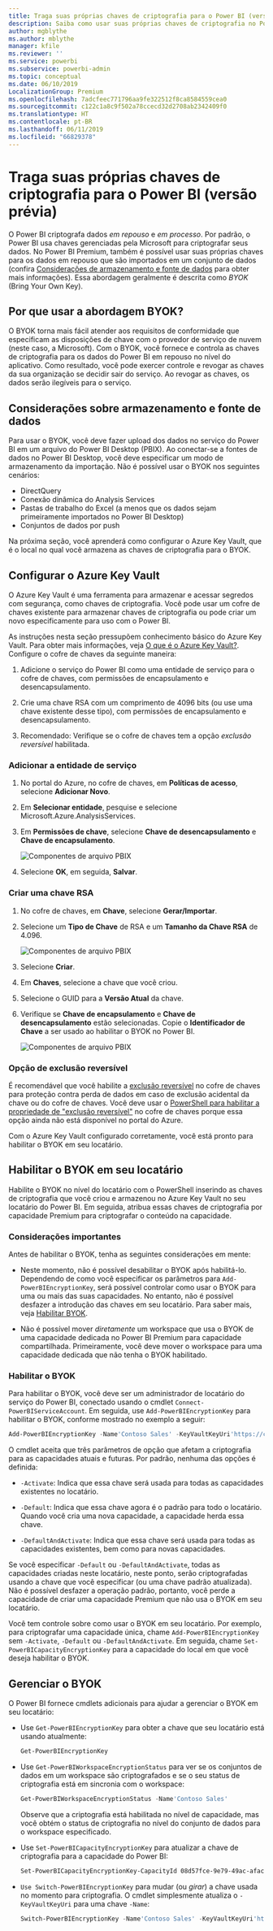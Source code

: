 ```yaml
---
title: Traga suas próprias chaves de criptografia para o Power BI (versão prévia)
description: Saiba como usar suas próprias chaves de criptografia no Power BI Premium.
author: mgblythe
ms.author: mblythe
manager: kfile
ms.reviewer: ''
ms.service: powerbi
ms.subservice: powerbi-admin
ms.topic: conceptual
ms.date: 06/10/2019
LocalizationGroup: Premium
ms.openlocfilehash: 7adcfeec771796aa9fe322512f8ca8584559cea0
ms.sourcegitcommit: c122c1a8c9f502a78ccecd32d2708ab2342409f0
ms.translationtype: HT
ms.contentlocale: pt-BR
ms.lasthandoff: 06/11/2019
ms.locfileid: "66829378"
---
```

# <a name="bring-your-own-encryption-keys-for-power-bi-preview"></a>Traga suas próprias chaves de criptografia para o Power BI (versão prévia)

O Power BI criptografa dados _em repouso_ e _em processo_. Por padrão, o Power BI usa chaves gerenciadas pela Microsoft para criptografar seus dados. No Power BI Premium, também é possível usar suas próprias chaves para os dados em repouso que são importados em um conjunto de dados (confira [Considerações de armazenamento e fonte de dados](#data-source-and-storage-considerations) para obter mais informações). Essa abordagem geralmente é descrita como _BYOK_ (Bring Your Own Key).

## <a name="why-use-byok"></a>Por que usar a abordagem BYOK?

O BYOK torna mais fácil atender aos requisitos de conformidade que especificam as disposições de chave com o provedor de serviço de nuvem (neste caso, a Microsoft). Com o BYOK, você fornece e controla as chaves de criptografia para os dados do Power BI em repouso no nível do aplicativo. Como resultado, você pode exercer controle e revogar as chaves da sua organização se decidir sair do serviço. Ao revogar as chaves, os dados serão ilegíveis para o serviço.

## <a name="data-source-and-storage-considerations"></a>Considerações sobre armazenamento e fonte de dados

Para usar o BYOK, você deve fazer upload dos dados no serviço do Power BI em um arquivo do Power BI Desktop (PBIX). Ao conectar-se a fontes de dados no Power BI Desktop, você deve especificar um modo de armazenamento da importação. Não é possível usar o BYOK nos seguintes cenários:

- DirectQuery
- Conexão dinâmica do Analysis Services
- Pastas de trabalho do Excel (a menos que os dados sejam primeiramente importados no Power BI Desktop)
- Conjuntos de dados por push

Na próxima seção, você aprenderá como configurar o Azure Key Vault, que é o local no qual você armazena as chaves de criptografia para o BYOK.

## <a name="configure-azure-key-vault"></a>Configurar o Azure Key Vault

O Azure Key Vault é uma ferramenta para armazenar e acessar segredos com segurança, como chaves de criptografia. Você pode usar um cofre de chaves existente para armazenar chaves de criptografia ou pode criar um novo especificamente para uso com o Power BI.

As instruções nesta seção pressupõem conhecimento básico do Azure Key Vault. Para obter mais informações, veja [O que é o Azure Key Vault?](/azure/key-vault/key-vault-whatis). Configure o cofre de chaves da seguinte maneira:

1. Adicione o serviço do Power BI como uma entidade de serviço para o cofre de chaves, com permissões de encapsulamento e desencapsulamento.

1. Crie uma chave RSA com um comprimento de 4096 bits (ou use uma chave existente desse tipo), com permissões de encapsulamento e desencapsulamento.

1. Recomendado: Verifique se o cofre de chaves tem a opção _exclusão reversível_ habilitada.

### <a name="add-the-service-principal"></a>Adicionar a entidade de serviço

1. No portal do Azure, no cofre de chaves, em **Políticas de acesso**, selecione **Adicionar Novo**.

1. Em **Selecionar entidade**, pesquise e selecione Microsoft.Azure.AnalysisServices.

1. Em **Permissões de chave**, selecione **Chave de desencapsulamento** e **Chave de encapsulamento**.

    ![Componentes de arquivo PBIX](media/service-encryption-byok/service-principal.png)

1. Selecione **OK**, em seguida, **Salvar**.

### <a name="create-an-rsa-key"></a>Criar uma chave RSA

1. No cofre de chaves, em **Chave**, selecione **Gerar/Importar**.

1. Selecione um **Tipo de Chave** de RSA e um **Tamanho da Chave RSA** de 4.096.

    ![Componentes de arquivo PBIX](media/service-encryption-byok/create-rsa-key.png)

1. Selecione **Criar**.

1. Em **Chaves**, selecione a chave que você criou.

1. Selecione o GUID para a **Versão Atual** da chave.

1. Verifique se **Chave de encapsulamento** e **Chave de desencapsulamento** estão selecionadas. Copie o **Identificador de Chave** a ser usado ao habilitar o BYOK no Power BI.

    ![Componentes de arquivo PBIX](media/service-encryption-byok/key-properties.png)

### <a name="soft-delete-option"></a>Opção de exclusão reversível

É recomendável que você habilite a [exclusão reversível](/azure/key-vault/key-vault-ovw-soft-delete) no cofre de chaves para proteção contra perda de dados em caso de exclusão acidental da chave ou do cofre de chaves. Você deve usar o [PowerShell para habilitar a propriedade de "exclusão reversível"](/azure/key-vault/key-vault-soft-delete-powershell) no cofre de chaves porque essa opção ainda não está disponível no portal do Azure.

Com o Azure Key Vault configurado corretamente, você está pronto para habilitar o BYOK em seu locatário.

## <a name="enable-byok-on-your-tenant"></a>Habilitar o BYOK em seu locatário

Habilite o BYOK no nível do locatário com o PowerShell inserindo as chaves de criptografia que você criou e armazenou no Azure Key Vault no seu locatário do Power BI. Em seguida, atribua essas chaves de criptografia por capacidade Premium para criptografar o conteúdo na capacidade.

### <a name="important-considerations"></a>Considerações importantes

Antes de habilitar o BYOK, tenha as seguintes considerações em mente:

- Neste momento, não é possível desabilitar o BYOK após habilitá-lo. Dependendo de como você especificar os parâmetros para `Add-PowerBIEncryptionKey`, será possível controlar como usar o BYOK para uma ou mais das suas capacidades. No entanto, não é possível desfazer a introdução das chaves em seu locatário. Para saber mais, veja [Habilitar BYOK](#enable-byok).

- Não é possível mover _diretamente_ um workspace que usa o BYOK de uma capacidade dedicada no Power BI Premium para capacidade compartilhada. Primeiramente, você deve mover o workspace para uma capacidade dedicada que não tenha o BYOK habilitado.

### <a name="enable-byok"></a>Habilitar o BYOK

Para habilitar o BYOK, você deve ser um administrador de locatário do serviço do Power BI, conectado usando o cmdlet `Connect-PowerBIServiceAccount`. Em seguida, use `Add-PowerBIEncryptionKey` para habilitar o BYOK, conforme mostrado no exemplo a seguir:

```powershell
Add-PowerBIEncryptionKey -Name'Contoso Sales' -KeyVaultKeyUri'https://contoso-vault2.vault.azure.net/keys/ContosoKeyVault/b2ab4ba1c7b341eea5ecaaa2wb54c4d2'
```

O cmdlet aceita que três parâmetros de opção que afetam a criptografia para as capacidades atuais e futuras. Por padrão, nenhuma das opções é definida:

- `-Activate`: Indica que essa chave será usada para todas as capacidades existentes no locatário.

- `-Default`: Indica que essa chave agora é o padrão para todo o locatário. Quando você cria uma nova capacidade, a capacidade herda essa chave.

- `-DefaultAndActivate`: Indica que essa chave será usada para todas as capacidades existentes, bem como para novas capacidades.

Se você especificar `-Default` ou `-DefaultAndActivate`, todas as capacidades criadas neste locatário, neste ponto, serão criptografadas usando a chave que você especificar (ou uma chave padrão atualizada). Não é possível desfazer a operação padrão, portanto, você perde a capacidade de criar uma capacidade Premium que não usa o BYOK em seu locatário.

Você tem controle sobre como usar o BYOK em seu locatário. Por exemplo, para criptografar uma capacidade única, chame `Add-PowerBIEncryptionKey` sem `-Activate`, `-Default` ou `-DefaultAndActivate`. Em seguida, chame `Set-PowerBICapacityEncryptionKey` para a capacidade do local em que você deseja habilitar o BYOK.

## <a name="manage-byok"></a>Gerenciar o BYOK

O Power BI fornece cmdlets adicionais para ajudar a gerenciar o BYOK em seu locatário:

- Use `Get-PowerBIEncryptionKey` para obter a chave que seu locatário está usando atualmente:

    ```powershell
    Get-PowerBIEncryptionKey
    ```

- Use `Get-PowerBIWorkspaceEncryptionStatus` para ver se os conjuntos de dados em um workspace são criptografados e se o seu status de criptografia está em sincronia com o workspace:

    ```powershell
    Get-PowerBIWorkspaceEncryptionStatus -Name'Contoso Sales'
    ```

    Observe que a criptografia está habilitada no nível de capacidade, mas você obtém o status de criptografia no nível do conjunto de dados para o workspace especificado.

- Use `Set-PowerBICapacityEncryptionKey` para atualizar a chave de criptografia para a capacidade do Power BI:

    ```powershell
    Set-PowerBICapacityEncryptionKey-CapacityId 08d57fce-9e79-49ac-afac-d61765f97f6f -KeyName 'Contoso Sales'
    ```

- `Use Switch-PowerBIEncryptionKey` para mudar (ou _girar_) a chave usada no momento para criptografia. O cmdlet simplesmente atualiza o `-KeyVaultKeyUri` para uma chave `-Name`:

    ```powershell
    Switch-PowerBIEncryptionKey -Name'Contoso Sales' -KeyVaultKeyUri'https://contoso-vault2.vault.azure.net/keys/ContosoKeyVault/b2ab4ba1c7b341eea5ecaaa2wb54c4d2'
    ```